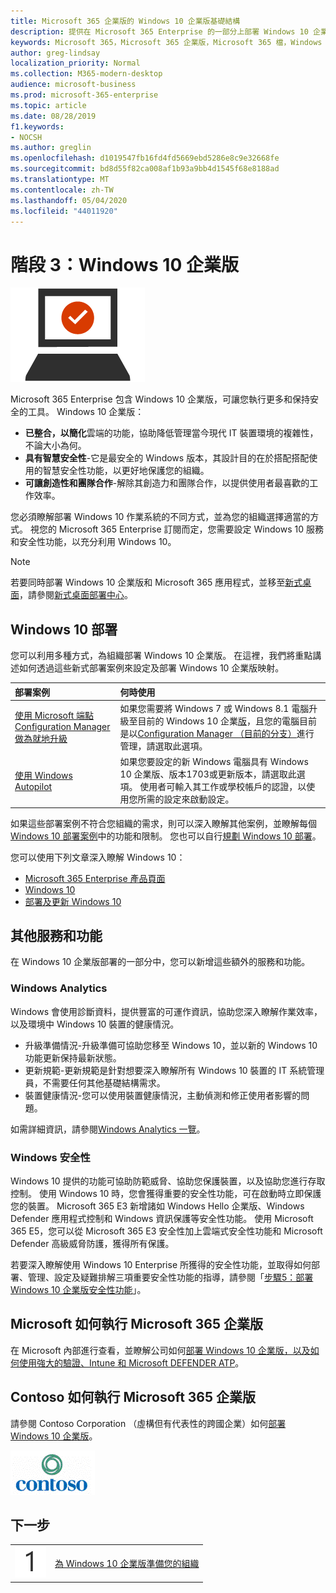 ```yaml
---
title: Microsoft 365 企業版的 Windows 10 企業版基礎結構
description: 提供在 Microsoft 365 Enterprise 的一部分上部署 Windows 10 企業版時所需步驟的高階指導方針。
keywords: Microsoft 365，Microsoft 365 企業版，Microsoft 365 檔，Windows 10 企業版，部署
author: greg-lindsay
localization_priority: Normal
ms.collection: M365-modern-desktop
audience: microsoft-business
ms.prod: microsoft-365-enterprise
ms.topic: article
ms.date: 08/28/2019
f1.keywords:
- NOCSH
ms.author: greglin
ms.openlocfilehash: d1019547fb16fd4fd5669ebd5286e8c9e32668fe
ms.sourcegitcommit: bd8d55f82ca008af1b93a9bb4d1545f68e8188ad
ms.translationtype: MT
ms.contentlocale: zh-TW
ms.lasthandoff: 05/04/2020
ms.locfileid: "44011920"
---
```

# <a name="phase-3-windows-10-enterprise"></a>階段 3：Windows 10 企業版

![階段 3：Windows 10 企業版](../media/deploy-foundation-infrastructure/win10enterprise_icon.png)

Microsoft 365 Enterprise 包含 Windows 10 企業版，可讓您執行更多和保持安全的工具。 Windows 10 企業版：

- **已整合，以簡化**雲端的功能，協助降低管理當今現代 IT 裝置環境的複雜性，不論大小為何。
- **具有智慧安全性**-它是最安全的 Windows 版本，其設計目的在於搭配搭配使用的智慧安全性功能，以更好地保護您的組織。
- **可讓創造性和團隊合作**-解除其創造力和團隊合作，以提供使用者最喜歡的工作效率。

您必須瞭解部署 Windows 10 作業系統的不同方式，並為您的組織選擇適當的方式。 視您的 Microsoft 365 Enterprise 訂閱而定，您需要設定 Windows 10 服務和安全性功能，以充分利用 Windows 10。

>[!Note]
>若要同時部署 Windows 10 企業版和 Microsoft 365 應用程式，並移至[新式桌面](https://www.microsoft.com/microsoft-365/modern-desktop)，請參閱[新式桌面部署中心](https://aka.ms/howtoshift)。
>

## <a name="windows-10-deployment"></a>Windows 10 部署

您可以利用多種方式，為組織部署 Windows 10 企業版。 在這裡，我們將重點講述如何透過這些新式部署案例來設定及部署 Windows 10 企業版映射。

| 部署案例 | 何時使用 |
|:--- |:--- |
| [使用 Microsoft 端點 Configuration Manager 做為就地升級](windows10-deploy-inplaceupgrade.md) | 如果您需要將 Windows 7 或 Windows 8.1 電腦升級至目前的 Windows 10 企業<a href="https://aka.ms/windows-10-release-information" target="_blank">版</a>，且您的電腦目前是以<a href="https://docs.microsoft.com/mem/configmgr/core/understand/introduction" target="_blank">Configuration Manager （目前的分支）</a>進行管理，請選取此選項。 |
| [使用 Windows Autopilot](windows10-deploy-autopilot.md) | 如果您要設定的新 Windows 電腦具有 Windows 10 企業版、版本1703或更新版本，請選取此選項。 使用者可輸入其工作或學校帳戶的認證，以使用您所需的設定來啟動設定。 |

如果這些部署案例不符合您組織的需求，則可以深入瞭解其他案例，並瞭解每個[Windows 10 部署案例](https://docs.microsoft.com/windows/deployment/windows-10-deployment-scenarios)中的功能和限制。 您也可以自行<a href="https://aka.ms/planforwin10deployment" target="_blank">規劃 Windows 10 部署</a>。

您可以使用下列文章深入瞭解 Windows 10：

- [Microsoft 365 Enterprise 產品頁面](https://www.microsoft.com/microsoft-365/enterprise)
- [Windows 10](https://docs.microsoft.com/windows/windows-10)
- [部署及更新 Windows 10](https://docs.microsoft.com/windows/deployment/)


## <a name="additional-services-and-features"></a>其他服務和功能
在 Windows 10 企業版部署的一部分中，您可以新增這些額外的服務和功能。

### <a name="windows-analytics"></a>Windows Analytics

Windows 會使用診斷資料，提供豐富的可運作資訊，協助您深入瞭解作業效率，以及環境中 Windows 10 裝置的健康情況。

* 升級準備情況-升級準備可協助您移至 Windows 10，並以新的 Windows 10 功能更新保持最新狀態。 
* 更新規範-更新規範是針對想要深入瞭解所有 Windows 10 裝置的 IT 系統管理員，不需要任何其他基礎結構需求。
* 裝置健康情況-您可以使用裝置健康情況，主動偵測和修正使用者影響的問題。

如需詳細資訊，請參閱[Windows Analytics 一覽](https://docs.microsoft.com/windows/deployment/update/windows-analytics-overview)。

### <a name="windows-security"></a>Windows 安全性

Windows 10 提供的功能可協助防範威脅、協助您保護裝置，以及協助您進行存取控制。 使用 Windows 10 時，您會獲得重要的安全性功能，可在啟動時立即保護您的裝置。 Microsoft 365 E3 新增諸如 Windows Hello 企業版、Windows Defender 應用程式控制和 Windows 資訊保護等安全性功能。 使用 Microsoft 365 E5，您可以從 Microsoft 365 E3 安全性加上雲端式安全性功能和 Microsoft Defender 高級威脅防護，獲得所有保護。 

若要深入瞭解使用 Windows 10 Enterprise 所獲得的安全性功能，並取得如何部署、管理、設定及疑難排解三項重要安全性功能的指導，請參閱「[步驟5：部署 Windows 10 企業版安全性功能](windows10-enable-security-features.md)」。

## <a name="how-microsoft-does-microsoft-365-enterprise"></a>Microsoft 如何執行 Microsoft 365 企業版

在 Microsoft 內部進行查看，並瞭解公司如何[部署 Windows 10 企業版，以及如何使用強大的驗證、Intune 和 Microsoft DEFENDER ATP](https://www.microsoft.com/itshowcase/deploying-and-managing-microsoft-365#primaryR6)。

## <a name="how-contoso-did-microsoft-365-enterprise"></a>Contoso 如何執行 Microsoft 365 企業版

請參閱 Contoso Corporation （虛構但有代表性的跨國企業）如何[部署 Windows 10 企業版](contoso-win10.md)。

![Contoso 公司](../media/contoso-overview/contoso-icon.png)

## <a name="next-step"></a>下一步

|||
|:-------|:-----|
|![步驟 1](../media/stepnumbers/Step1.png)| [為 Windows 10 企業版準備您的組織](windows10-prepare-your-org.md) |
